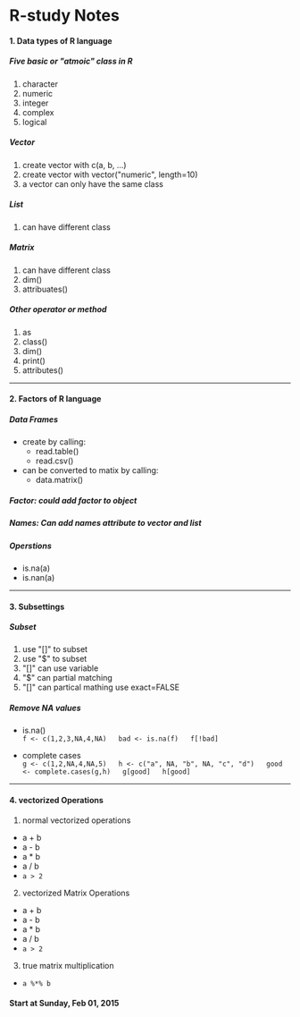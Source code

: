 # R-study Notes

#### 1. Data types of R language

##### Five basic or "atmoic" class in R
 1. character
 2. numeric
 3. integer
 4. complex
 4. logical 

##### Vector
 1. create vector with c(a, b, ...)
 2. create vector with vector("numeric", length=10)
 3. a vector can only have the same class 

##### List
 1. can have different class

##### Matrix
 1. can have different class
 2. dim()
 3. attribuates()

##### Other operator or method
 1. as
 2. class()
 3. dim()
 4. print()
 5. attributes()

---
 
#### 2. Factors of R language

##### Data Frames
- create by calling:
    + read.table()
    + read.csv()
- can be converted to matix by calling:
    + data.matrix()

##### Factor: could add factor to object

##### Names: Can add names attribute to vector and list

##### Operstions 
- is.na(a)
- is.nan(a) 

---

#### 3. Subsettings

##### Subset
1. use "[]" to subset
2. use "$" to subset
3. "[]" can use variable
4. "$" can partial matching
5. "[]" can partical mathing use exact=FALSE

##### Remove NA values
- is.na()  
   `f <- c(1,2,3,NA,4,NA)  
    bad <- is.na(f)  
    f[!bad]` 

- complete cases  
    `g <- c(1,2,NA,4,NA,5)  
    h <- c("a", NA, "b", NA, "c", "d")  
    good <- complete.cases(g,h)  
    g[good]  
    h[good]` 

---

#### 4. vectorized Operations
1. normal vectorized operations
 - a + b
 - a - b
- a * b
 - a / b
- `a > 2`
2. vectorized Matrix Operations
- a + b
- a - b
- a * b
- a / b
- `a > 2`
3. true matrix multiplication
 - `a %*% b`

#### Start at Sunday, Feb 01, 2015
